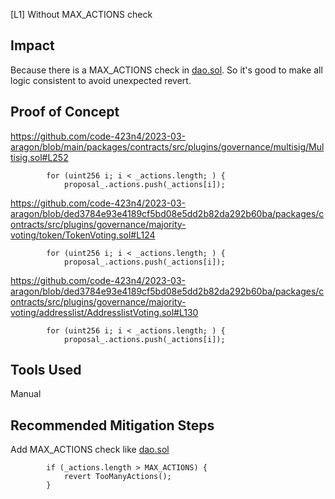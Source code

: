 [L1] Without MAX_ACTIONS check
## Impact
Because there is a MAX_ACTIONS check in [dao.sol](https://github.com/code-423n4/2023-03-aragon/blob/ded3784e93e4189cf5bd08e5dd2b82da292b60ba/packages/contracts/src/core/dao/DAO.sol#L178).
So it's good to make all logic consistent to avoid unexpected revert.

## Proof of Concept
https://github.com/code-423n4/2023-03-aragon/blob/main/packages/contracts/src/plugins/governance/multisig/Multisig.sol#L252
```
        for (uint256 i; i < _actions.length; ) {
            proposal_.actions.push(_actions[i]);
```
https://github.com/code-423n4/2023-03-aragon/blob/ded3784e93e4189cf5bd08e5dd2b82da292b60ba/packages/contracts/src/plugins/governance/majority-voting/token/TokenVoting.sol#L124
```
        for (uint256 i; i < _actions.length; ) {
            proposal_.actions.push(_actions[i]);
```
https://github.com/code-423n4/2023-03-aragon/blob/ded3784e93e4189cf5bd08e5dd2b82da292b60ba/packages/contracts/src/plugins/governance/majority-voting/addresslist/AddresslistVoting.sol#L130
```
        for (uint256 i; i < _actions.length; ) {
            proposal_.actions.push(_actions[i]);
```
## Tools Used
Manual
## Recommended Mitigation Steps
Add MAX_ACTIONS check like [dao.sol](https://github.com/code-423n4/2023-03-aragon/blob/ded3784e93e4189cf5bd08e5dd2b82da292b60ba/packages/contracts/src/core/dao/DAO.sol#L178)
```
        if (_actions.length > MAX_ACTIONS) {
            revert TooManyActions();
        }
```